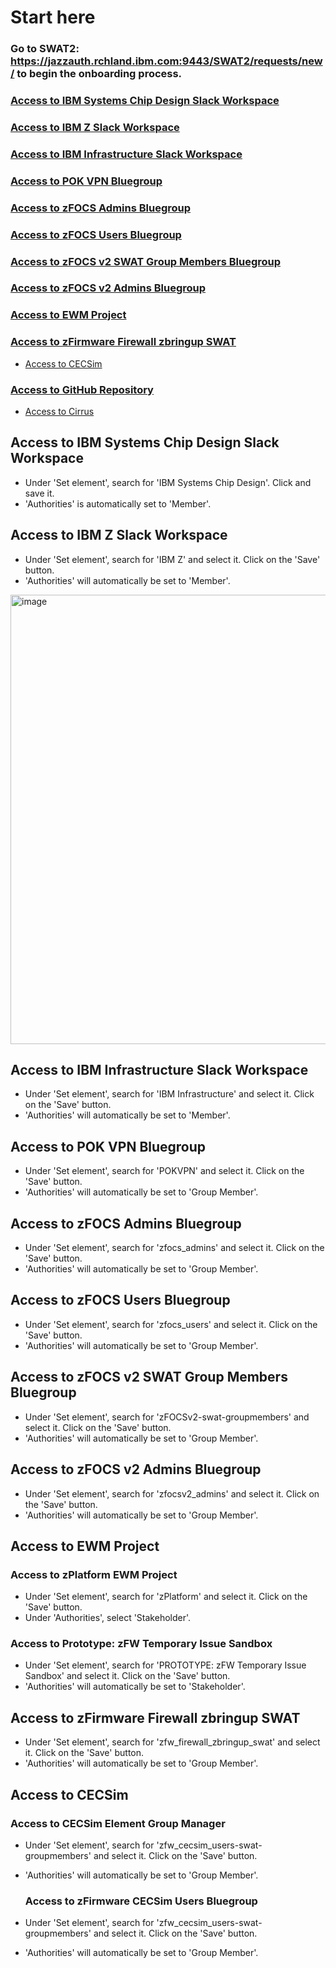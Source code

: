 # Start here
### Go to SWAT2: https://jazzauth.rchland.ibm.com:9443/SWAT2/requests/new/ to begin the onboarding process.

### [Access to IBM Systems Chip Design Slack Workspace](#access-to-ibm-systems-chip-design-slack-workspace)
### [Access to IBM Z Slack Workspace](#access-to-ibm-z-slack-workspace)
### [Access to IBM Infrastructure Slack Workspace](#access-to-ibm-infrastructure-slack-workspace)
### [Access to POK VPN Bluegroup](#access-to-pok-vpn-bluegroup)
### [Access to zFOCS Admins Bluegroup](#access-to-zfocs-admins-bluegroup)
### [Access to zFOCS Users Bluegroup](access-to-zfocs-users-bluegroup)
### [Access to zFOCS v2 SWAT Group Members Bluegroup](#access-to-zfocs-v2-swat-group-members-bluegroup)
### [Access to zFOCS v2 Admins Bluegroup](#access-to-zfocs-v2-admins-bluegroup)
### [Access to EWM Project](#access-to-ewm-project)
### [Access to zFirmware Firewall zbringup SWAT](#access-to-zfirmware-firewall-zbringup-swat)
- [Access to CECSim](#access-to-cecsim)
### [Access to GitHub Repository](#access-to-github-repository)
- [Access to Cirrus](#access-to-cirrus)


## Access to IBM Systems Chip Design Slack Workspace
- Under 'Set element', search for 'IBM Systems Chip Design'. Click and save it. 
- 'Authorities' is automatically set to 'Member'.

## Access to IBM Z Slack Workspace
- Under 'Set element', search for 'IBM Z' and select it. Click on the 'Save' button.
- 'Authorities' will automatically be set to 'Member'.

<img width="719" alt="image" src="https://github.com/user-attachments/assets/6944c685-3bdb-40b5-8983-f51de4873f89" />

## Access to IBM Infrastructure Slack Workspace
- Under 'Set element', search for 'IBM Infrastructure' and select it. Click on the 'Save' button.
- 'Authorities' will automatically be set to 'Member'.

## Access to POK VPN Bluegroup
- Under 'Set element', search for 'POKVPN' and select it. Click on the 'Save' button.
- 'Authorities' will automatically be set to 'Group Member'.

## Access to zFOCS Admins Bluegroup
- Under 'Set element', search for 'zfocs_admins' and select it. Click on the 'Save' button.
- 'Authorities' will automatically be set to 'Group Member'.

## Access to zFOCS Users Bluegroup
- Under 'Set element', search for 'zfocs_users' and select it. Click on the 'Save' button.
- 'Authorities' will automatically be set to 'Group Member'.

## Access to zFOCS v2 SWAT Group Members Bluegroup
- Under 'Set element', search for 'zFOCSv2-swat-groupmembers' and select it. Click on the 'Save' button.
- 'Authorities' will automatically be set to 'Group Member'.

## Access to zFOCS v2 Admins Bluegroup
- Under 'Set element', search for 'zfocsv2_admins' and select it. Click on the 'Save' button.
- 'Authorities' will automatically be set to 'Group Member'.

## Access to EWM Project
### Access to zPlatform EWM Project
- Under 'Set element', search for 'zPlatform' and select it. Click on the 'Save' button.
- Under 'Authorities', select 'Stakeholder'. 

### Access to Prototype: zFW Temporary Issue Sandbox
- Under 'Set element', search for 'PROTOTYPE: zFW Temporary Issue Sandbox' and select it. Click on the 'Save' button.
- 'Authorities' will automatically be set to 'Stakeholder'.

## Access to zFirmware Firewall zbringup SWAT
- Under 'Set element', search for 'zfw_firewall_zbringup_swat' and select it. Click on the 'Save' button.
- 'Authorities' will automatically be set to 'Group Member'.

## Access to CECSim
### Access to CECSim Element Group Manager
- Under 'Set element', search for 'zfw_cecsim_users-swat-groupmembers' and select it. Click on the 'Save' button.
- 'Authorities' will automatically be set to 'Group Member'.

  ### Access to zFirmware CECSim Users Bluegroup
- Under 'Set element', search for 'zfw_cecsim_users-swat-groupmembers' and select it. Click on the 'Save' button.
- 'Authorities' will automatically be set to 'Group Member'.
